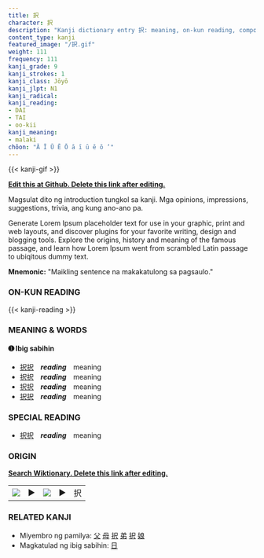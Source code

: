 ```yaml
---
title: 択
character: 択
description: "Kanji dictionary entry 択: meaning, on-kun reading, compounds, origin, related kanji"
content_type: kanji
featured_image: "/択.gif"
weight: 111
frequency: 111
kanji_grade: 9
kanji_strokes: 1
kanji_class: Jōyō
kanji_jlpt: N1
kanji_radical: 
kanji_reading: 
- DAI
- TAI
- oo-kii
kanji_meaning:
- malaki
chōon: "Ā Ī Ū Ē Ō ā ī ū ē ō ’"
---
```

[//]: # (Don't edit the line below. Kanji animated GIF code is automatically generated.)
{{< kanji-gif >}}

[//]: # (Edit below this line.)

**[Edit this at Github. Delete this link after editing.](https://github.com/tim0g/tim/tree/main/content/kanji/択/index.md)**

Magsulat dito ng introduction tungkol sa kanji. Mga opinions, impressions, suggestions, trivia, ang kung ano-ano pa.

Generate Lorem Ipsum placeholder text for use in your graphic, print and web layouts, and discover plugins for your favorite writing, design and blogging tools. Explore the origins, history and meaning of the famous passage, and learn how Lorem Ipsum went from scrambled Latin passage to ubiqitous dummy text.
 
**Mnemonic:** "Maikling sentence na makakatulong sa pagsaulo."

### ON-KUN READING

[//]: # (Don't edit the line below. ON-KUN READING code is automatically generated.)
{{< kanji-reading >}}

### MEANING & WORDS

#### ➊ **Ibig sabihin**
  - [択](../択)[択](../択)　***reading***　meaning
  - [択](../択)[択](../択)　***reading***　meaning
  - [択](../択)[択](../択)　***reading***　meaning
  - [択](../択)[択](../択)　***reading***　meaning

### SPECIAL READING
  - [択](../択)[択](../択)　***reading***　meaning

### ORIGIN

**[Search Wiktionary. Delete this link after editing.](https://wiktionary.org/wiki/択)**
<table class="kanji-table"><tr><td>
<img src="60px-択-bronze.svg.png">
</td><td>▶</td><td>
<img src="60px-択-oracle.svg.png">
</td><td>▶</td>
<td class="kanji-origin">択</td>
</tr></table>

### RELATED KANJI
- Miyembro ng pamilya: [父](../父) [母](../母) [択](../択) [弟](../弟) [択](../択) [娘](../娘)
- Magkatulad ng ibig sabihin: [日](../日)
